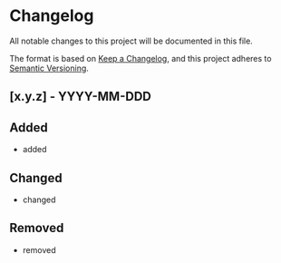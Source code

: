 # Changelog

<!-- spell-checker: ignore markdownlint -->
<!-- markdownlint-disable MD024 -->

All notable changes to this project will be documented in this file.

The format is based on [Keep a Changelog](https://keepachangelog.com/en/1.0.0/),
and this project adheres to [Semantic Versioning](https://semver.org/spec/v2.0.0.html).

## [x.y.z] - YYYY-MM-DDD

## Added

- added

## Changed

- changed

## Removed

- removed

<!-- TODO: fix links
[0.0.1]: https://gitlab.wirelessravens.org/merps/aatt/releases/tag/v0.0.1
-->
